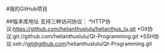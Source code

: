 #我的GitHub项目

##版本库地址
支持三种访问协议：
*HTTP协议:https://github.com/helianthuslulu/helianthus_lu.git
*Git协议:git://github.com/helianthuslulu/Qt-Programming.git
*SSH协议:ssh://git@github.com/helianthuslulu/Qt-Programming.git
